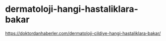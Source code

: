 # dermatoloji-hangi-hastaliklara-bakar
https://doktordanhaberler.com/dermatoloji-cildiye-hangi-hastaliklara-bakar/
